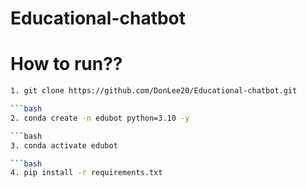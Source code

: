 # Educational-chatbot

# How to run??

```bash
1. git clone https://github.com/DonLee20/Educational-chatbot.git

```bash
2. conda create -n edubot python=3.10 -y

```bash
3. conda activate edubot

```bash
4. pip install -r requirements.txt